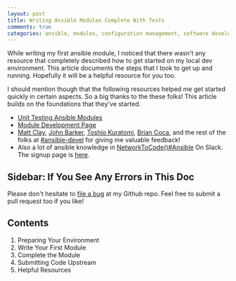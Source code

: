 ```yaml
---
layout: post
title: Writing Ansible Modules Complete With Tests
comments: true
categories: ansible, modules, configuration management, software development, automated testing, code coverage, agile, tdd, bdd
---
```


While writing my first ansible module, I noticed that there wasn't any resource
that completely described how to get started on my local dev environment.
This article documents the steps that I took to get up and running. Hopefully
it will be a helpful resource for you too.

I should mention though that the following resources helped me get started
quickly in certain aspects. So a big thanks to the these folks! This article
builds on the foundations that they've started.

- [Unit Testing Ansible Modules](http://linuxsimba.com/unit_testing_ansible_modules_part_1)
- [Module Development Page](http://docs.ansible.com/ansible/developing_modules.html#testing-modules)
- [Matt Clay](https://github.com/mattclay), [John Barker](https://github.com/gundalow),
  [Toshio Kuratomi](https://github.com/abadger), [Brian Coca](https://github.com/bcoca),
  and the rest of the folks at [#ansible-devel](http://webchat.freenode.net/?channels=ansible-devel) for giving me valuable feedback!
- Also a lot of ansible knowledge in [NetworkToCode()#Ansible](https://networktocode.slack.com) On Slack. The signup page is [here](http://slack.networktocode.com/).

## Sidebar: If You See Any Errors in This Doc
Please don't hesitate to [file a bug](https://github.com/infrascloudy/infrascloudy.github.io/issues) at my Github repo. Feel free to submit a pull request too if you like!

## Contents

1. Preparing Your Environment
1. Write Your First Module
1. Complete the Module
1. Submitting Code Upstream
1. Helpful Resources
